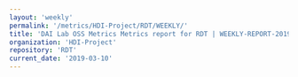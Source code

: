 ```yaml
---
layout: 'weekly'
permalink: '/metrics/HDI-Project/RDT/WEEKLY/'
title: 'DAI Lab OSS Metrics Metrics report for RDT | WEEKLY-REPORT-2019-03-10'
organization: 'HDI-Project'
repository: 'RDT'
current_date: '2019-03-10'
---
```

